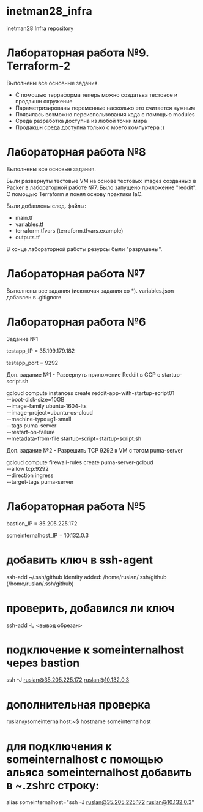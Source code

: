 # inetman28_infra
inetman28 Infra repository

# Лабораторная работа №9. Terraform-2

Выполнены все основные задания.

- С помощью терраформа теперь можно создатьва тестовое и продакшн окружение
- Параметризированы переменные насколько это считается нужным
- Появилась возможно переиспользования кода с помощью modules
- Среда разработка доступна из любой точки мира
- Продакшн среда доступна только с моего компуктера :)


# Лабораторная работа №8
Выполнены все основые задания.

Были развернуты тестовые VM на основе тестовых images созданных в Packer в лабораторной работе №7. Было запущено приложение "reddit".
С помощью Terraform я понял основу практики IaC.

Были добавлены след. файлы:
- main.tf
- variables.tf
- terraform.tfvars (terraform.tfvars.example)
- outputs.tf

В конце лабораторной работы резурсы были "разрушены".

# Лабораторная работа №7

Выполнены все задания (исключая задания со *).
variables.json добавлен в .gitignore


# Лабораторная работа №6

Задание №1

testapp_IP = 35.199.179.182

testapp_port = 9292

Доп. задание №1 - Развернуть приложение Reddit в GCP с startup-script.sh

  gcloud compute instances create reddit-app-with-startup-script01 \
--boot-disk-size=10GB \
--image-family ubuntu-1604-lts \
--image-project=ubuntu-os-cloud \
--machine-type=g1-small \
--tags puma-server \
--restart-on-failure \
--metadata-from-file startup-script=startup-script.sh

Доп. задание №2 - Разрешить TCP 9292 к VM с тэгом puma-server

gcloud compute firewall-rules create puma-server-gcloud \
--allow tcp:9292 \
--direction ingress \
--target-tags puma-server


# Лабораторная работа №5

bastion_IP = 35.205.225.172

someinternalhost_IP = 10.132.0.3



# добавить ключ в ssh-agent
ssh-add ~/.ssh/github
Identity added: /home/ruslan/.ssh/github (/home/ruslan/.ssh/github)
# проверить, добавился ли ключ
ssh-add -L
<вывод обрезан>
# подключение к someinternalhost через bastion
ssh -J ruslan@35.205.225.172 ruslan@10.132.0.3

# дополнительная проверка
ruslan@someinternalhost:~$ hostname
someinternalhost

# для подключения к someinternalhost с помощью альяса someinternalhost добавить в ~.zshrc строку:
alias someinternalhost="ssh -J ruslan@35.205.225.172 ruslan@10.132.0.3"

